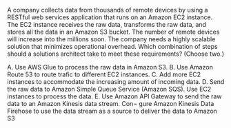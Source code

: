 A company collects data from thousands of remote devices by using a RESTful web services application that runs on an Amazon EC2 instance. The EC2 instance receives the raw data, transforms the raw data, and stores all the data in an Amazon S3 bucket. The number of remote devices will increase into the millions soon. The company needs a highly scalable solution that minimizes operational overhead. Which combination of steps should a solutions architect take to meet these requirements? (Choose two.) 

A. Use AWS Glue to process the raw data in Amazon S3. 
B. Use Amazon Route 53 to route trafic to different EC2 instances. 
C. Add more EC2 instances to accommodate the increasing amount of incoming data. 
D. Send the raw data to Amazon Simple Queue Service (Amazon SQS). Use EC2 instances to process the data. 
E. Use Amazon API Gateway to send the raw data to an Amazon Kinesis data stream. Con¬ gure Amazon Kinesis Data Firehose to use the data stream as a source to deliver the data to Amazon S3